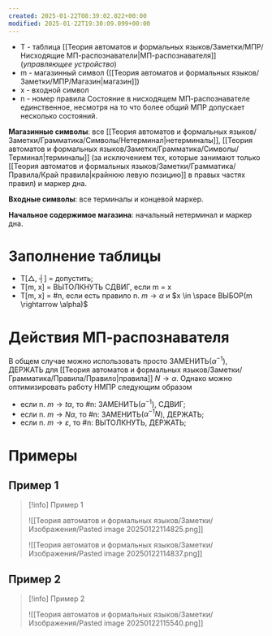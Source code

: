 ```yaml
---
created: 2025-01-22T08:39:02.022+00:00
modified: 2025-01-22T19:30:09.099+00:00
---
```

* Т - таблица [[Теория автоматов и формальных языков/Заметки/МПР/Нисходящие МП-распознаватели|МП-распознавателя]] (*управляющее устройство*)
* m - магазинный символ ([[Теория автоматов и формальных языков/Заметки/МПР/Магазин|магазин]])
* x - входной символ
* n - номер правила
Состояние в нисходящем МП-распознавателе единственное, несмотря на то что более общий МПР допускает несколько состояний. 

**Магазинные символы**: все [[Теория автоматов и формальных языков/Заметки/Грамматика/Символы/Нетерминал|нетерминалы]], [[Теория автоматов и формальных языков/Заметки/Грамматика/Символы/Терминал|терминалы]] (за исключением тех, которые занимают только [[Теория автоматов и формальных языков/Заметки/Грамматика/Правила/Край правила|крайнюю левую позицию]] в правых частях правил) и маркер дна. 

**Входные символы**: все терминалы и концевой маркер. 

**Начальное содержимое магазина**: начальный нетерминал и маркер дна.

# Заполнение таблицы
* T\[$\triangle$, ┤\] = допустить;
* T\[m, x\] = ВЫТОЛКНУТЬ СДВИГ, если m = x
* T\[m, x\] = \#n, если есть правило n. $m \rightarrow \alpha$ и $x \in \space ВЫБОР(m \rightarrow \alpha)$

# Действия МП-распознавателя
В общем случае можно использовать просто ЗАМЕНИТЬ($\alpha ^ {-1}$), ДЕРЖАТЬ для [[Теория автоматов и формальных языков/Заметки/Грамматика/Правила/Правило|правила]] $N \rightarrow \alpha$. Однако можно оптимизировать работу НМПР следующим образом

* если n. $m \rightarrow t \alpha$, то \#n: ЗАМЕНИТЬ($\alpha ^ {-1}$), СДВИГ;
* если n. $m \rightarrow N \alpha$, то \#n: ЗАМЕНИТЬ($\alpha ^ {-1}N$), ДЕРЖАТЬ;
* если n. $m \rightarrow \varepsilon$, то \#n: ВЫТОЛКНУТЬ, ДЕРЖАТЬ;

# Примеры
## Пример 1
> [!info] Пример 1
> 
> ![[Теория автоматов и формальных языков/Заметки/Изображения/Pasted image 20250122114825.png]]
> 
> ![[Теория автоматов и формальных языков/Заметки/Изображения/Pasted image 20250122114837.png]]

## Пример 2
> [!info] Пример 2
> 
> ![[Теория автоматов и формальных языков/Заметки/Изображения/Pasted image 20250122115540.png]]